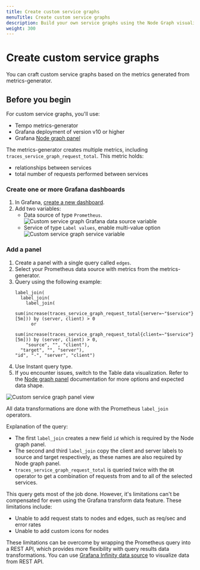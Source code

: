 ```yaml
---
title: Create custom service graphs
menuTitle: Create custom service graphs
description: Build your own service graphs using the Node Graph visualization from metrics generated by Tempo.
weight: 300
---
```


# Create custom service graphs

You can craft custom service graphs based on the metrics generated from metrics-generator.

## Before you begin

For custom service graphs, you'll use:
- Tempo metrics-generator
- Grafana deployment of version v10 or higher
- Grafana [Node graph panel](https://grafana.com/docs/grafana/latest/panels-visualizations/visualizations/node-graph/)

The metrics-generator creates multiple metrics, including `traces_service_graph_request_total`. This metric holds:
- relationships between services
- total number of requests performed between services

### Create one or more Grafana dashboards
1. In Grafana, [create a new dashboard](https://grafana.com/docs/grafana/latest/dashboards/build-dashboards/create-dashboard/).
2.  Add two variables:
    - Data source of type `Prometheus`.
  ![Custom service graph Grafana data source variable](../custom-service-graph-var-datasource.png)
    - Service of type `Label values`, enable multi-value option
  ![Custom service graph service variable](../custom-service-graph-var-service.png)

### Add a panel

1. Create a panel with a single query called `edges`.
2. Select your Prometheus data source with metrics from the metrics-generator.
3. Query using the following example:
   ```
   label_join(
     label_join(
       label_join(
         sum(increase(traces_service_graph_request_total{server=~"$service"}[5m])) by (server, client) > 0
         or
         sum(increase(traces_service_graph_request_total{client=~"$service"}[5m])) by (server, client) > 0,
       "source", "", "client"),
     "target", "", "server"),
   "id", "-", "server", "client")
   ```
4. Use Instant query type.
5. If you encounter issues, switch to the Table data visualization. Refer to the [Node graph panel](/docs/grafana/latest/panels-visualizations/visualizations/node-graph/) documentation for more options and expected data shape.

![Custom service graph panel view](../custom-service-graph-with-query.png)

All data transformations are done with the Prometheus `label_join` operators.

Explanation of the query:

- The first `label_join` creates a new field `id` which is required by the Node graph panel.
- The second and third `label_join` copy the client and server labels to source and target respectively, as these names are also required by Node graph panel.
- `traces_service_graph_request_total` is queried twice with the `OR` operator to get a combination of requests from and to all of the selected services.

This query gets most of the job done. However, it's limitations can't be compensated for even using the Grafana transform data feature.
These limitations include:

- Unable to add request stats to nodes and edges, such as req/sec and error rates
- Unable to add custom icons for nodes

These limitations can be overcome by wrapping the Prometheus query into a REST API, which provides more flexibility with query results data transformations.
You can use [Grafana Infinity data source](/grafana/plugins/yesoreyeram-infinity-datasource/) to visualize data from REST API.